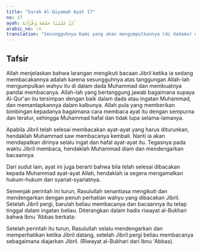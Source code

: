 ```yaml
---
title: "Surah Al-Qiyamah Ayat 17"
no: 17
ayah: اِنَّ عَلَيْنَا جَمْعَهٗ وَقُرْاٰنَهٗ ۚ
arabic_no: ١٧
translation: "Sesungguhnya Kami yang akan mengumpulkannya (di dadamu) dan membacakannya. "
---
```


## Tafsir

Allah menjelaskan bahwa larangan mengikuti bacaan Jibril ketika ia sedang membacakannya adalah karena sesungguhnya atas tanggungan Allah-lah mengumpulkan wahyu itu di dalam dada Muhammad dan membuatnya pandai membacanya. Allah-lah yang bertanggung jawab bagaimana supaya Al-Qur'an itu tersimpan dengan baik dalam dada atau ingatan Muhammad, dan memantapkannya dalam kalbunya. Allah pula yang memberikan bimbingan kepadanya bagaimana cara membaca ayat itu dengan sempurna dan teratur, sehingga Muhammad hafal dan tidak lupa selama-lamanya.

Apabila Jibril telah selesai membacakan ayat-ayat yang harus diturunkan, hendaklah Muhammad saw membacanya kembali. Nanti ia akan mendapatkan dirinya selalu ingat dan hafal ayat-ayat itu. Tegasnya pada waktu Jibril membaca, hendaklah Muhammad diam dan mendengarkan bacaannya.

Dari sudut lain, ayat ini juga berarti bahwa bila telah selesai dibacakan kepada Muhammad ayat-ayat Allah, hendaklah ia segera mengamalkan hukum-hukum dan syariat-syariatnya.

Semenjak perintah ini turun, Rasulullah senantiasa mengikuti dan mendengarkan dengan penuh perhatian wahyu yang dibacakan Jibril. Setelah Jibril pergi, barulah beliau membacanya dan bacaannya itu tetap tinggal dalam ingatan beliau. Diterangkan dalam hadis riwayat al-Bukhari bahwa Ibnu 'Abbas berkata:

Setelah perintah itu turun, Rasulullah selalu mendengarkan dan memperhatikan ketika Jibril datang, setelah Jibril pergi beliau membacanya sebagaimana diajarkan Jibril. (Riwayat al-Bukhari dari Ibnu 'Abbas).